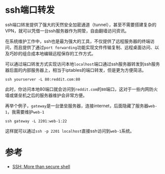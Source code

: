 # ssh端口转发

ssh端口转发提供了强大的天然安全加密通道（tunnel），甚至不需要搭建复杂的VPN，就可以凭借一台ssh服务器作为网管，自由翻墙访问资讯。

在系统维护工作中，ssh也是最为强大的工具，不仅提供了远程服务器的终端访问，而且提供了通过`port forwarding`功能实现文件传输复制、远程桌面访问、以及巧妙的组合成本地编辑远程保存的工作方式。

可以通过端口转发方式实现访问本地`localhost`端口通过ssh服务器转发到ssh服务器后面的内部服务器上，相当于iptables的端口转发，但是更为方便简洁。

	ssh yourserver -L 80:reddit.com:80

此时，你访问本地80端口就会访问到`reddit.com`的`80`端口，这对于一些内网防火墙或堡垒机之后的服务器维护会非常方便。

再举个例子，`gateway`是一台堡垒服务器，连接internet，后面隐藏了服务器`web-1`，我需要维护`web-1`

    ssh gateway -L 2201:web-1:22

这样就可以通过`ssh -p 2201 localhost`直接ssh访问到`web-1`系统。

# 参考

* [SSH: More than secure shell](http://matt.might.net/articles/ssh-hacks/)